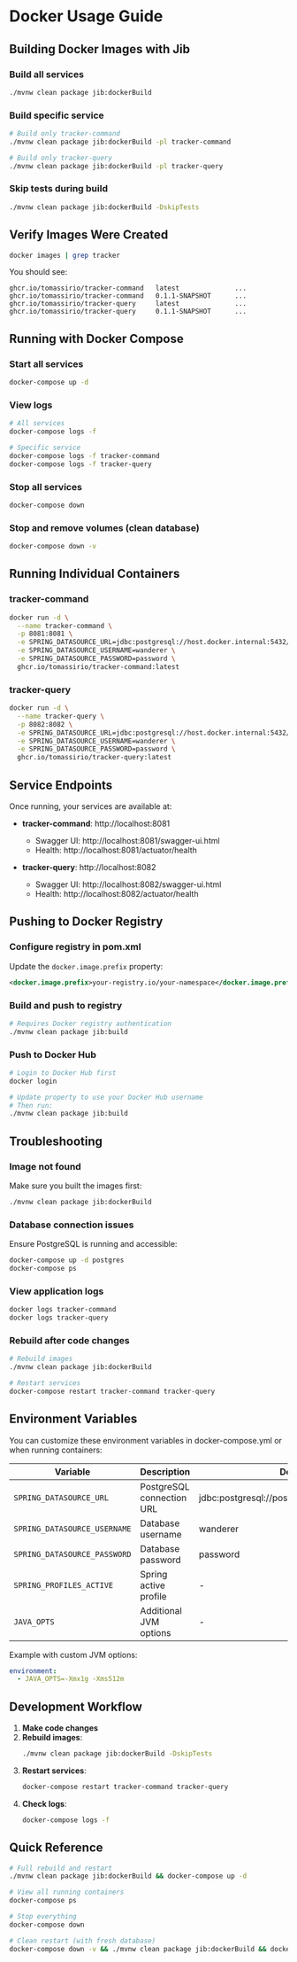 # Docker Usage Guide

## Building Docker Images with Jib

### Build all services
```bash
./mvnw clean package jib:dockerBuild
```

### Build specific service
```bash
# Build only tracker-command
./mvnw clean package jib:dockerBuild -pl tracker-command

# Build only tracker-query
./mvnw clean package jib:dockerBuild -pl tracker-query
```

### Skip tests during build
```bash
./mvnw clean package jib:dockerBuild -DskipTests
```

## Verify Images Were Created

```bash
docker images | grep tracker
```

You should see:
```
ghcr.io/tomassirio/tracker-command   latest              ...
ghcr.io/tomassirio/tracker-command   0.1.1-SNAPSHOT      ...
ghcr.io/tomassirio/tracker-query     latest              ...
ghcr.io/tomassirio/tracker-query     0.1.1-SNAPSHOT      ...
```

## Running with Docker Compose

### Start all services
```bash
docker-compose up -d
```

### View logs
```bash
# All services
docker-compose logs -f

# Specific service
docker-compose logs -f tracker-command
docker-compose logs -f tracker-query
```

### Stop all services
```bash
docker-compose down
```

### Stop and remove volumes (clean database)
```bash
docker-compose down -v
```

## Running Individual Containers

### tracker-command
```bash
docker run -d \
  --name tracker-command \
  -p 8081:8081 \
  -e SPRING_DATASOURCE_URL=jdbc:postgresql://host.docker.internal:5432/wanderer_db \
  -e SPRING_DATASOURCE_USERNAME=wanderer \
  -e SPRING_DATASOURCE_PASSWORD=password \
  ghcr.io/tomassirio/tracker-command:latest
```

### tracker-query
```bash
docker run -d \
  --name tracker-query \
  -p 8082:8082 \
  -e SPRING_DATASOURCE_URL=jdbc:postgresql://host.docker.internal:5432/wanderer_db \
  -e SPRING_DATASOURCE_USERNAME=wanderer \
  -e SPRING_DATASOURCE_PASSWORD=password \
  ghcr.io/tomassirio/tracker-query:latest
```

## Service Endpoints

Once running, your services are available at:

- **tracker-command**: http://localhost:8081
  - Swagger UI: http://localhost:8081/swagger-ui.html
  - Health: http://localhost:8081/actuator/health
  
- **tracker-query**: http://localhost:8082
  - Swagger UI: http://localhost:8082/swagger-ui.html
  - Health: http://localhost:8082/actuator/health

## Pushing to Docker Registry

### Configure registry in pom.xml
Update the `docker.image.prefix` property:
```xml
<docker.image.prefix>your-registry.io/your-namespace</docker.image.prefix>
```

### Build and push to registry
```bash
# Requires Docker registry authentication
./mvnw clean package jib:build
```

### Push to Docker Hub
```bash
# Login to Docker Hub first
docker login

# Update property to use your Docker Hub username
# Then run:
./mvnw clean package jib:build
```

## Troubleshooting

### Image not found
Make sure you built the images first:
```bash
./mvnw clean package jib:dockerBuild
```

### Database connection issues
Ensure PostgreSQL is running and accessible:
```bash
docker-compose up -d postgres
docker-compose ps
```

### View application logs
```bash
docker logs tracker-command
docker logs tracker-query
```

### Rebuild after code changes
```bash
# Rebuild images
./mvnw clean package jib:dockerBuild

# Restart services
docker-compose restart tracker-command tracker-query
```

## Environment Variables

You can customize these environment variables in docker-compose.yml or when running containers:

| Variable | Description | Default |
|----------|-------------|---------|
| `SPRING_DATASOURCE_URL` | PostgreSQL connection URL | jdbc:postgresql://postgres:5432/wanderer_db |
| `SPRING_DATASOURCE_USERNAME` | Database username | wanderer |
| `SPRING_DATASOURCE_PASSWORD` | Database password | password |
| `SPRING_PROFILES_ACTIVE` | Spring active profile | - |
| `JAVA_OPTS` | Additional JVM options | - |

Example with custom JVM options:
```yaml
environment:
  - JAVA_OPTS=-Xmx1g -Xms512m
```

## Development Workflow

1. **Make code changes**
2. **Rebuild images**:
   ```bash
   ./mvnw clean package jib:dockerBuild -DskipTests
   ```
3. **Restart services**:
   ```bash
   docker-compose restart tracker-command tracker-query
   ```
4. **Check logs**:
   ```bash
   docker-compose logs -f
   ```

## Quick Reference

```bash
# Full rebuild and restart
./mvnw clean package jib:dockerBuild && docker-compose up -d

# View all running containers
docker-compose ps

# Stop everything
docker-compose down

# Clean restart (with fresh database)
docker-compose down -v && ./mvnw clean package jib:dockerBuild && docker-compose up -d
```
